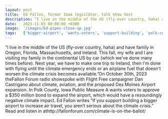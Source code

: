 ```yaml
---
layout: post
title:  Ed Fallon, former Iowa legislator, talk show host
description: “I live in the middle of the US (fly-over country, haha) and have family in Oregon, Florida, Massachusetts, and Ireland. This fall, my wife and I are ...
date:   2023-11-03 00:00:00 +0300
image:  '/images/Ed-pipes-close-up.jpg'
tags:   ['bigger-airport', 'wants-voters', 'support-building', 'polk-county', 'october-30th', 'next-year', 'airplane-fuel', 'continental-us']
---
```

“I live in the middle of the US (fly-over country, haha) and have family in Oregon, Florida, Massachusetts, and Ireland. This fall, my wife and I are visiting my family in the continental US by car (which we've done many times before). Next year, we have to make one trip to Ireland, then I'm done with flying until the climate emergency ends or an airplane fuel that doesn't worsen the climate crisis becomes available.”On October 30th, 2023 theFallon Forum radio showspoke with Flight Free campaigner Dan Castrigano about climate, aviation, and the proposed Des Moines Airport expansion. In Polk County, Iowa Public Measure A wants voters to approve a $350 million bond to expand the airport, which would have a resoundingly negative climate impact. Ed Fallon writes “If you support building a bigger airport to increase air travel, you aren’t serious about the climate crisis.”  Read and listen in athttp://fallonforum.com/climate-is-on-the-ballot/

